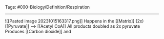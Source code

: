Tags: #000-Biology/Definition/Respiration

---
![[Pasted image 20231015163317.png]]
Happens in the [[Matrix]] 
(2x) [[Pyruvate]] --> [[Acetyl CoA]]
All products doubled as 2x pyruvate 
Produces [[Carbon dioxide]] and